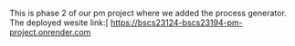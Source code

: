 This is phase 2 of our pm project where we added the process generator.
The deployed wesite link:[
https://bscs23124-bscs23194-pm-project.onrender.com
